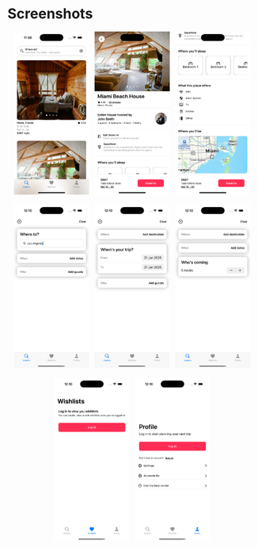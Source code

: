 # Screenshots

<p align="center">
  <img src="screenshots/main.png" alt="start" style="width: 30%;">
  &nbsp;
  <img src="screenshots/detail1.png" alt="exercise rest" style="width: 30%;">
  &nbsp;
  <img src="screenshots/detail2.png" alt="exercise" style="width: 30%;">
<br><br>
  <img src="screenshots/searchDestination.png" alt="exercises status" style="width: 30%;">
  &nbsp;
  <img src="screenshots/searchCalendar.png" alt="stop" style="width: 30%;">
  &nbsp;
  <img src="screenshots/searchGuests.png" alt="exercise end" style="width: 30%;">
<br><br>
  <img src="screenshots/wishlists.png" alt="metric bmi" style="width: 30%;">
  &nbsp;
  <img src="screenshots/profile.png" alt="us bmi" style="width: 30%;">
</p>